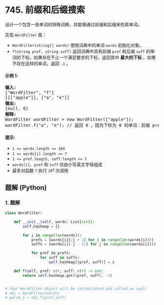 # 745. 前缀和后缀搜索
设计一个包含一些单词的特殊词典，并能够通过前缀和后缀来检索单词。

实现 `WordFilter` 类：
* `WordFilter(string[] words)` 使用词典中的单词 `words` 初始化对象。
* `f(string pref, string suff)` 返回词典中具有前缀 `pref` 和后缀 `suff` 的单词的下标。如果存在不止一个满足要求的下标，返回其中 **最大的下标** 。如果不存在这样的单词，返回 `-1` 。

#### 示例 1:
<pre>
<strong>输入:</strong>
["WordFilter", "f"]
[[["apple"]], ["a", "e"]]
<strong>输出:</strong>
[null, 0]
<strong>解释:</strong>
WordFilter wordFilter = new WordFilter(["apple"]);
wordFilter.f("a", "e"); // 返回 0 ，因为下标为 0 的单词：前缀 prefix = "a" 且 后缀 suffix = "e" 。
</pre>

#### 提示:
* <code>1 <= words.length <= 104</sup></code>
* `1 <= words[i].length <= 7`
* `1 <= pref.length, suff.length <= 7`
* `words[i]`、`pref` 和 `suff` 仅由小写英文字母组成
* 最多对函数 `f` 执行 <code>10<sup>4</sup></code> 次调用

## 题解 (Python)

### 1. 题解
```Python
class WordFilter:

    def __init__(self, words: List[str]):
        self.hashmap = {}

        for i in range(len(words)):
            prefs = [words[i][:j + 1] for j in range(len(words[i]))]
            suffs = [words[i][-j - 1:] for j in range(len(words[i]))]

            for pref in prefs:
                for suff in suffs:
                    self.hashmap[(pref, suff)] = i

    def f(self, pref: str, suff: str) -> int:
        return self.hashmap.get((pref, suff), -1)


# Your WordFilter object will be instantiated and called as such:
# obj = WordFilter(words)
# param_1 = obj.f(pref,suff)
```
